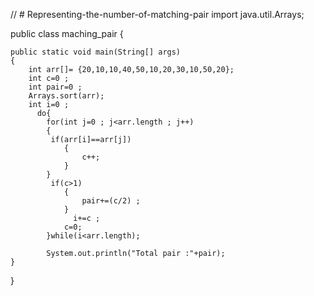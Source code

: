 // # Representing-the-number-of-matching-pair
import java.util.Arrays;

public class maching_pair {

	public static void main(String[] args)
	{
		int arr[]= {20,10,10,40,50,10,20,30,10,50,20};
		int c=0 ;
		int pair=0 ;
		Arrays.sort(arr);			
		int i=0 ;
		  do{
			for(int j=0 ; j<arr.length ; j++)
			{
			 if(arr[i]==arr[j])	 
				{
					c++;
				}
			}
			 if(c>1)
	    		{
    				pair+=(c/2) ;
				}
			      i+=c ;
				c=0;
			}while(i<arr.length);
		 
			System.out.println("Total pair :"+pair);	
	}	

}
